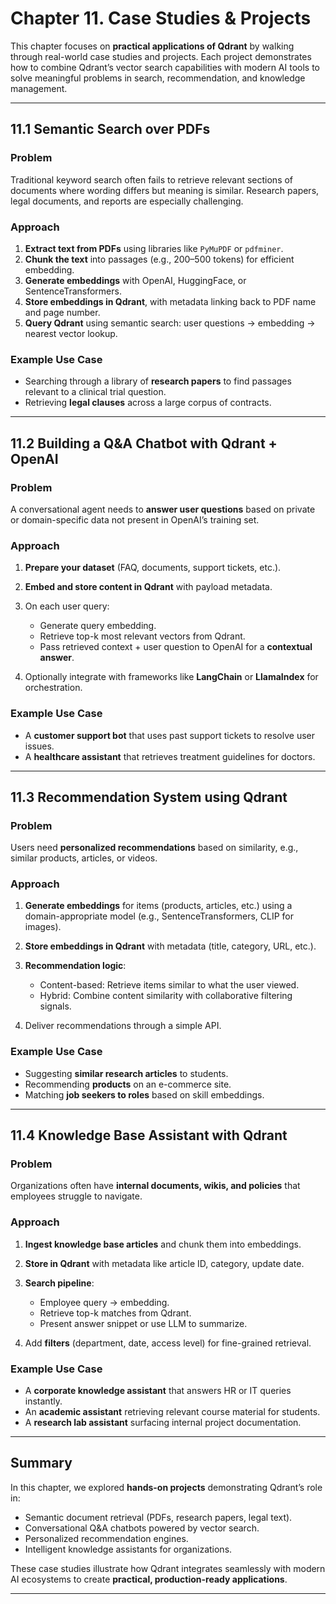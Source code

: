 # **Chapter 11. Case Studies & Projects**

This chapter focuses on **practical applications of Qdrant** by walking through real-world case studies and projects. Each project demonstrates how to combine Qdrant’s vector search capabilities with modern AI tools to solve meaningful problems in search, recommendation, and knowledge management.

---

## 11.1 Semantic Search over PDFs

### Problem

Traditional keyword search often fails to retrieve relevant sections of documents where wording differs but meaning is similar. Research papers, legal documents, and reports are especially challenging.

### Approach

1. **Extract text from PDFs** using libraries like `PyMuPDF` or `pdfminer`.
2. **Chunk the text** into passages (e.g., 200–500 tokens) for efficient embedding.
3. **Generate embeddings** with OpenAI, HuggingFace, or SentenceTransformers.
4. **Store embeddings in Qdrant**, with metadata linking back to PDF name and page number.
5. **Query Qdrant** using semantic search: user questions → embedding → nearest vector lookup.

### Example Use Case

* Searching through a library of **research papers** to find passages relevant to a clinical trial question.
* Retrieving **legal clauses** across a large corpus of contracts.

---

## 11.2 Building a Q\&A Chatbot with Qdrant + OpenAI

### Problem

A conversational agent needs to **answer user questions** based on private or domain-specific data not present in OpenAI’s training set.

### Approach

1. **Prepare your dataset** (FAQ, documents, support tickets, etc.).
2. **Embed and store content in Qdrant** with payload metadata.
3. On each user query:

   * Generate query embedding.
   * Retrieve top-k most relevant vectors from Qdrant.
   * Pass retrieved context + user question to OpenAI for a **contextual answer**.
4. Optionally integrate with frameworks like **LangChain** or **LlamaIndex** for orchestration.

### Example Use Case

* A **customer support bot** that uses past support tickets to resolve user issues.
* A **healthcare assistant** that retrieves treatment guidelines for doctors.

---

## 11.3 Recommendation System using Qdrant

### Problem

Users need **personalized recommendations** based on similarity, e.g., similar products, articles, or videos.

### Approach

1. **Generate embeddings** for items (products, articles, etc.) using a domain-appropriate model (e.g., SentenceTransformers, CLIP for images).
2. **Store embeddings in Qdrant** with metadata (title, category, URL, etc.).
3. **Recommendation logic**:

   * Content-based: Retrieve items similar to what the user viewed.
   * Hybrid: Combine content similarity with collaborative filtering signals.
4. Deliver recommendations through a simple API.

### Example Use Case

* Suggesting **similar research articles** to students.
* Recommending **products** on an e-commerce site.
* Matching **job seekers to roles** based on skill embeddings.

---

## 11.4 Knowledge Base Assistant with Qdrant

### Problem

Organizations often have **internal documents, wikis, and policies** that employees struggle to navigate.

### Approach

1. **Ingest knowledge base articles** and chunk them into embeddings.
2. **Store in Qdrant** with metadata like article ID, category, update date.
3. **Search pipeline**:

   * Employee query → embedding.
   * Retrieve top-k matches from Qdrant.
   * Present answer snippet or use LLM to summarize.
4. Add **filters** (department, date, access level) for fine-grained retrieval.

### Example Use Case

* A **corporate knowledge assistant** that answers HR or IT queries instantly.
* An **academic assistant** retrieving relevant course material for students.
* A **research lab assistant** surfacing internal project documentation.

---

## Summary

In this chapter, we explored **hands-on projects** demonstrating Qdrant’s role in:

* Semantic document retrieval (PDFs, research papers, legal text).
* Conversational Q\&A chatbots powered by vector search.
* Personalized recommendation engines.
* Intelligent knowledge assistants for organizations.

These case studies illustrate how Qdrant integrates seamlessly with modern AI ecosystems to create **practical, production-ready applications**.

---
